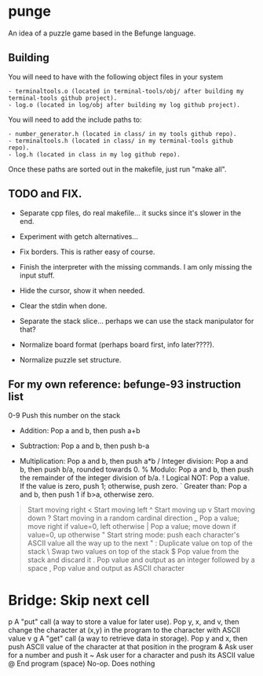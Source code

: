 # punge

An idea of a puzzle game based in the Befunge language.

## Building

You will need to have with the following object files in your system

	- terminaltools.o (located in terminal-tools/obj/ after building my terminal-tools github project).
	- log.o (located in log/obj after building my log github project).

You will need to add the include paths to:

	- number_generator.h (located in class/ in my tools github repo).
	- terminaltools.h (located in class/ in my terminal-tools github repo).
	- log.h (located in class in my log github repo).

Once these paths are sorted out in the makefile, just run "make all".

## TODO and FIX.

- Separate cpp files, do real makefile... it sucks since it's slower in the end.

- Experiment with getch alternatives...
- Fix borders. This is rather easy of course.
- Finish the interpreter with the missing commands. I am only missing the input stuff.
- Hide the cursor, show it when needed.
- Clear the stdin when done.
- Separate the stack slice... perhaps we can use the stack manipulator for that?

- Normalize board format (perhaps board first, info later????).
- Normalize puzzle set structure.

## For my own reference: befunge-93 instruction list

0-9 	Push this number on the stack
+ 	Addition: Pop a and b, then push a+b
- 	Subtraction: Pop a and b, then push b-a
* 	Multiplication: Pop a and b, then push a*b
/ 	Integer division: Pop a and b, then push b/a, rounded towards 0.
% 	Modulo: Pop a and b, then push the remainder of the integer division of b/a.
! 	Logical NOT: Pop a value. If the value is zero, push 1; otherwise, push zero.
` 	Greater than: Pop a and b, then push 1 if b>a, otherwise zero.
> 	Start moving right
< 	Start moving left
^ 	Start moving up
v 	Start moving down
? 	Start moving in a random cardinal direction
_ 	Pop a value; move right if value=0, left otherwise
| 	Pop a value; move down if value=0, up otherwise
" 	Start string mode: push each character's ASCII value all the way up to the next "
: 	Duplicate value on top of the stack
\ 	Swap two values on top of the stack
$ 	Pop value from the stack and discard it
. 	Pop value and output as an integer followed by a space
, 	Pop value and output as ASCII character
# 	Bridge: Skip next cell
p 	A "put" call (a way to store a value for later use). Pop y, x, and v, then change the character at (x,y) in the program to the character with ASCII value v
g 	A "get" call (a way to retrieve data in storage). Pop y and x, then push ASCII value of the character at that position in the program
& 	Ask user for a number and push it
~ 	Ask user for a character and push its ASCII value
@ 	End program
(space) 	No-op. Does nothing
